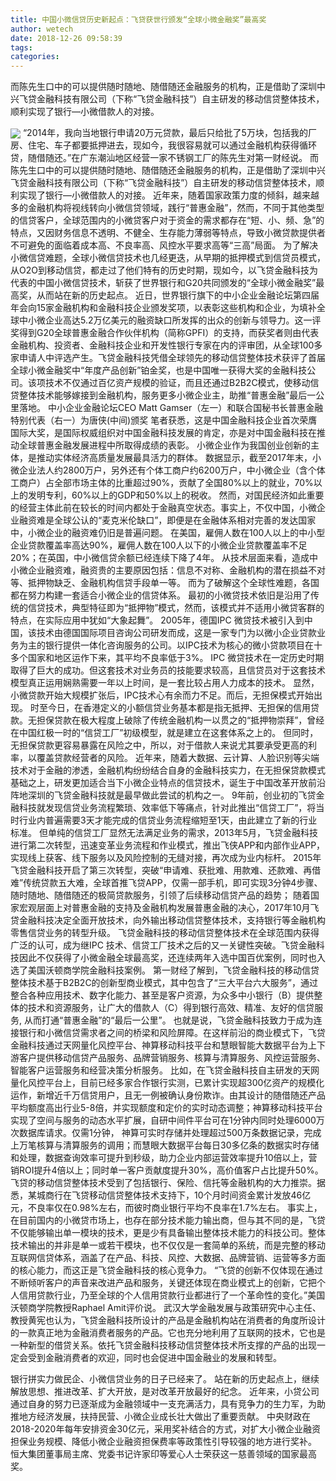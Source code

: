 ```yaml
---
title: 中国小微信贷历史新起点：飞贷获世行颁发“全球小微金融奖”最高奖
author: wetech
date: 2018-12-26 09:58:39
tags: 
categories: 
---
```

而陈先生口中的可以提供随时随地、随借随还金融服务的机构，正是借助了深圳中兴飞贷金融科技有限公司（下称“飞贷金融科技”）自主研发的移动信贷整体技术，顺利实现了银行—小微借款人的对接。
<!-- more -->
<img align="center" border="0" src="https://imgcdn.yicai.com/uppics/images/2018/12/d21a8c2f519c679a401a7e687cadfda2.jpg" />
“2014年，我向当地银行申请20万元贷款，最后只给批了5万块，包括我的厂房、住宅、车子都要抵押进去，现如今，我很容易就可以通过金融机构获得循环贷，随借随还。”在广东潮汕地区经营一家不锈钢工厂的陈先生对第一财经说。
而陈先生口中的可以提供随时随地、随借随还金融服务的机构，正是借助了深圳中兴飞贷金融科技有限公司（下称“飞贷金融科技”）自主研发的移动信贷整体技术，顺利实现了银行—小微借款人的对接。
近年来，随着国家政策力度的倾斜，越来越多的金融机构将视线转向小微信贷领域，践行“普惠金融”，然而，不同于其他类型的信贷客户，全球范围内的小微贷客户对于资金的需求都存在“短、小、频、急”的特点，又因财务信息不透明、不健全、生存能力薄弱等特点，导致小微贷款提供者不可避免的面临着成本高、不良率高、风控水平要求高等“三高”局面。
为了解决小微信贷难题，全球小微信贷技术也几经更迭，从早期的抵押模式到信贷员模式，从O2O到移动信贷，都走过了他们特有的历史时期，现如今，以飞贷金融科技为代表的中国小微信贷技术，斩获了世界银行和G20共同颁发的“全球小微金融奖”最高奖，从而站在新的历史起点。
近日，世界银行旗下的中小企业金融论坛第四届年会向15家金融机构和金融科技企业颁发奖项，以表彰这些机构和企业，为填补全球中小微企业高达5.2万亿美元的融资缺口所发挥的出众的创新与领导力。这一评奖得到G20全球普惠金融合作伙伴机构（简称GPFI）的支持，而获奖者则由代表金融机构、投资者、金融科技企业和开发性银行专家在内的评审团，从全球100多家申请人中评选产生。飞贷金融科技凭借全球领先的移动信贷整体技术获评了首届全球小微金融奖中“年度产品创新”铂金奖，也是中国唯一获得大奖的金融科技公司。该项技术不仅通过百亿资产规模的验证，而且还通过B2B2C模式，使移动信贷整体技术能够嫁接到金融机构，服务更多小微企业主，助推“普惠金融”最后一公里落地。
中小企业金融论坛CEO Matt Gamser（左一）和联合国秘书长普惠金融特别代表（右一）为唐侠(中间)颁奖
笔者获悉，这是中国金融科技企业首次荣膺国际大奖，是国际权威组织对中国金融科技发展的肯定，亦是对中国金融科技在推动全球普惠金融发展进程中所取得成绩的表彰。
小微企业作为我国创业创新的主体，是推动实体经济高质量发展最具活力的群体。
数据显示，截至2017年末，小微企业法人约2800万户，另外还有个体工商户约6200万户，中小微企业（含个体工商户）占全部市场主体的比重超过90%，贡献了全国80%以上的就业，70%以上的发明专利，60%以上的GDP和50%以上的税收。
然而，对国民经济如此重要的经营主体此前在较长的时间内都处于金融真空状态。事实上，不仅中国，小微企业融资难是全球公认的“麦克米伦缺口”，即便是在金融体系相对完善的发达国家中，小微企业的融资难仍旧是普遍问题。
在美国，雇佣人数在100人以上的中小型企业贷款覆盖率高达90%，雇佣人数在100人以下的小微企业贷款覆盖率不足20%；在英国，中小微信贷余额已经连续下降了4年。
从技术层面来看，造成中小微企业融资难，融资贵的主要原因包括：信息不对称、金融机构的潜在损益不对等、抵押物缺乏、金融机构信贷手段单一等。
而为了破解这个全球性难题，各国都在努力构建一套适合小微企业的信贷体系。
最初的小微贷技术依旧是沿用了传统的信贷技术，典型特征即为“抵押物”模式，然而，该模式并不适用小微贷客群的特点，在实际应用中犹如“大象起舞”。
2005年，德国IPC 微贷技术被引入到中国，该技术由德国国际项目咨询公司研发而成，这是一家专门为以微小企业贷款业务为主的银行提供一体化咨询服务的公司。以IPC技术为核心的微小贷款项目在十多个国家和地区运作下来，其平均不良率低于3%。
IPC 微贷技术在一定历史时期取得了巨大的成功。但这套技术对业务员的技能要求较高，且信贷员对于这套技术模型真正运用娴熟需要一年以上时间，是一套比较占用人力成本的技术。
显然，小微贷款开始大规模扩张后，IPC技术心有余而力不足。而后，无担保模式开始出现。
时至今日，在香港定义的小额信贷业务基本都是指无抵押、无担保的信用贷款。无担保贷款在极大程度上破除了传统金融机构一以贯之的“抵押物崇拜”，曾经在中国红极一时的“信贷工厂”初级模型，就是建立在这套体系之上的。
但同时，无担保贷款更容易暴露在风险之中，所以，对于借款人来说尤其要承受更高的利率，以覆盖贷款经营者的风险。
近年来，随着大数据、云计算、人脸识别等尖端技术对于金融的渗透，金融机构纷纷结合自身的金融科技实力，在无担保贷款模式基础之上，研发更加适合当下小微企业特点的信贷技术，诞生于中国改革开放前沿阵地深圳的飞贷金融科技就是最早做此尝试的机构之一。
9年前，创业初的飞贷金融科技就发现信贷业务流程繁琐、效率低下等痛点，针对此推出“信贷工厂”，将当时行业内普遍需要3天才能完成的信贷业务流程缩短至1天，由此建立了新的行业标准。
但单纯的信贷工厂显然无法满足业务的需求，2013年5月，飞贷金融科技进行第二次转型，迅速变革业务流程和作业模式，推出飞侠APP和内部作业APP，实现线上获客、线下服务以及风险控制的无缝对接，再次成为业内标杆。
2015年飞贷金融科技开启了第三次转型，突破“申请难、获批难、用款难、还款难、再借难”传统贷款五大难，全球首推飞贷APP，仅需一部手机，即可实现3分钟4步骤、随时随地、随借随还的极简贷款服务，引领了后续移动信贷产品的趋势；
随着国家宏观层面上对普惠金融的支持及金融机构发展普惠金融的决心，2017年10月飞贷金融科技决定全面开放技术，向外输出移动信贷整体技术，支持银行等金融机构零售信贷业务的转型升级。
飞贷金融科技的移动信贷整体技术在全球范围内获得广泛的认可，成为继IPC 技术、信贷工厂技术之后的又一关键性突破。飞贷金融科技因此不仅获得了小微金融全球最高奖，还连续两年入选中国百优案例，同时也入选了美国沃顿商学院金融科技案例。
第一财经了解到，飞贷金融科技的移动信贷整体技术基于B2B2C的创新型商业模式，其中包含了“三大平台六大服务”，通过整合各种应用技术、数字化能力、甚至是客户资源，为众多中小银行（B）提供整体的技术和资源服务，让广大的借款人（C）得到银行高效、精准、友好的信贷服务, 从而打通“普惠金融”的“最后一公里”。
也就是说，飞贷金融科技致力于成为连接银行和小微信贷需求者之间的桥梁和风险屏障。在这样前沿的商业模式下，飞贷金融科技通过天网量化风控平台、神算移动科技平台和慧眼智能大数据平台为上下游客户提供移动信贷产品服务、品牌营销服务、核算与清算服务、风控运营服务、智能客户运营服务和经营决策分析服务。
比如，在飞贷金融科技自主研发的天网量化风控平台上，目前已经多家合作银行实测，已累计实现超300亿资产的规模化运作，新增近千万信贷用户，且无一例被确认身份欺诈。由其设计的随借随还产品平均额度高出行业5-8倍，并实现额度和定价的实时动态调整；神算移动科技平台实现了空间与服务的动态水平扩展，自研中间件平台可在1分钟内同时处理6000万次数据库请求。仅需1分钟， 神算可实时存储并处理超过500万条数据记录，完成上万笔核算与清算服务的调用；而慧眼大数据平台每日30多亿条的数据实时存储和处理，数据查询效率可提升到秒级，助力企业内部运营效率提升10倍以上，营销ROI提升4倍以上；同时单一客户贡献度提升30%，高价值客户占比提升50%。
飞贷的移动信贷整体技术受到了包括银行、保险、信托等金融机构的大力推崇。据悉，某城商行在飞贷移动信贷整体技术支持下，10个月时间资金累计发放46亿元，不良率仅在0.98%左右，而彼时商业银行平均不良率在1.7%左右。
事实上，在目前国内的小微贷市场上，也存在部分技术能力输出商，但与其不同的是，飞贷不仅能够输出单一模块的技术，更是少有具备输出整体技术能力的科技公司。整体技术输出的并非是单一或若干模块，也不仅仅是一套简单的系统，而是完整的移动互联网信贷体系，涵盖了在产品、科技、风控、大数据、品牌营销、运营等多方面的核心能力，而这正是飞贷金融科技的核心竞争力。
“飞贷的创新不仅体现在通过不断倾听客户的声音来改进产品和服务，关键还体现在商业模式上的创新，它把个人信用贷款行业，乃至全球的个人信用贷款行业都进行了一个革命性的变化。”美国沃顿商学院教授Raphael Amit评价说。
武汉大学金融发展与政策研究中心主任、教授黄宪也认为，飞贷金融科技所设计的产品是金融机构站在消费者的角度所设计的一款真正地为金融消费者服务的产品。它也充分地利用了互联网的技术，它也是一种新型的借贷关系。依托飞贷金融科技移动信贷整体技术所支撑的产品的出现一定会受到金融消费者的欢迎，同时也会促进中国金融业的发展和转型。
 
 
银行拼实力做民企、小微信贷业务的日子已经来了。
站在新的历史起点上，继续解放思想、推进改革、扩大开放，是对改革开放最好的纪念。
近年来，小贷公司通过自身的努力已逐渐成为金融领域中一支充满活力，具有竞争力的生力军，为助推地方经济发展，扶持民营、小微企业成长壮大做出了重要贡献。
中央财政在2018-2020年每年安排资金30亿元，采用奖补结合的方式，对扩大小微企业融资担保业务规模、降低小微企业融资担保费率等政策性引导较强的地方进行奖补。
恒大集团董事局主席、党委书记许家印等爱心人士荣获这一慈善领域的国家最高奖。
